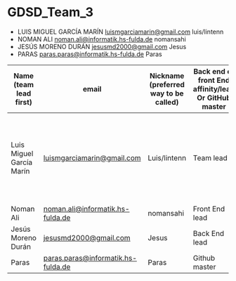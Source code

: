 # GDSD_Team_3
- LUIS MIGUEL GARCÍA MARÍN luismgarciamarin@gmail.com luis/lintenn
- NOMAN ALI noman.ali@informatik.hs-fulda.de nomansahi
- JESÚS MORENO DURÁN jesusmd2000@gmail.com Jesus
- PARAS paras.paras@informatik.hs-fulda.de Paras

| Name (team lead first)   | email | Nickname (preferred way to be called) | Back end or front End affinity/lead Or GitHub master | Can meet these times outside class |
| ------------------------ | ----- | --------------------------------------| ---------------------------------------------------- | ---------------------------------- |
| Luis Miguel García Marín | luismgarciamarin@gmail.com | Luis/lintenn     | Team lead                                            | M:11:25-13:30, Tu:15:20-18:30, W:11:00-16:30, Th:11:00-16:30, F:11:00-15:00 |
| Noman Ali                | noman.ali@informatik.hs-fulda.de | nomansahi  | Front End lead                                       |    ex.                             |
| Jesús Moreno Durán       | jesusmd2000@gmail.com | Jesus                 | Back End lead                                        |    ex.                             |
| Paras                    | paras.paras@informatik.hs-fulda.de | Paras    | Github master                                        |    ex.                             |
